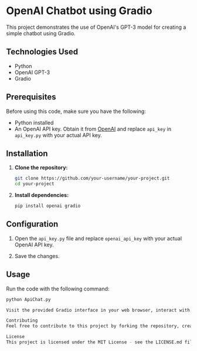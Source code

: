 # OpenAI Chatbot using Gradio

This project demonstrates the use of OpenAI's GPT-3 model for creating a simple chatbot using Gradio.

## Technologies Used

- Python
- OpenAI GPT-3
- Gradio

## Prerequisites

Before using this code, make sure you have the following:

- Python installed
- An OpenAI API key. Obtain it from [OpenAI](https://beta.openai.com/signup/) and replace `api_key` in `api_key.py` with your actual API key.

## Installation

1. **Clone the repository:**

    ```bash
    git clone https://github.com/your-username/your-project.git
    cd your-project
    ```

2. **Install dependencies:**

    ```bash
    pip install openai gradio
    ```

## Configuration

1. Open the `api_key.py` file and replace `openai_api_key` with your actual OpenAI API key.

2. Save the changes.

## Usage

Run the code with the following command:

```bash
python ApiChat.py

Visit the provided Gradio interface in your web browser, interact with the chatbot by entering messages in the text box, and click the "Click" button to get responses.

Contributing
Feel free to contribute to this project by forking the repository, creating a new branch, making your changes, and submitting a pull request.

License
This project is licensed under the MIT License - see the LICENSE.md file for details.


